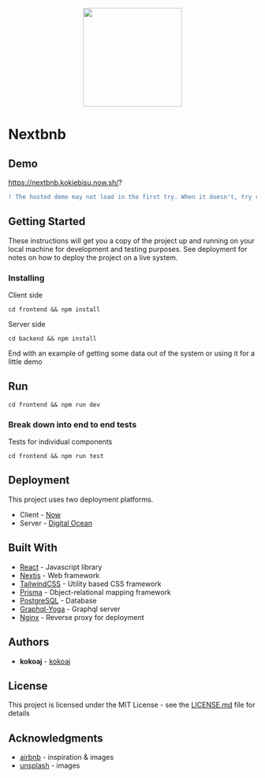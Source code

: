 
<p align="center">
  <img width="200" src="https://cdn0.tnwcdn.com/wp-content/blogs.dir/1/files/2015/09/airbnb_icon_detail_animation.gif"/>
</p>


# Nextbnb

## Demo

https://nextbnb.kokiebisu.now.sh/?

``` diff
! The hosted demo may not load in the first try. When it doesn't, try reloading!!
```

## Getting Started

These instructions will get you a copy of the project up and running on your local machine for development and testing purposes. See deployment for notes on how to deploy the project on a live system.

### Installing

Client side

```
cd frontend && npm install
```

Server side

```
cd backend && npm install
```

End with an example of getting some data out of the system or using it for a little demo

## Run

```
cd frontend && npm run dev
```

### Break down into end to end tests

Tests for individual components

```
cd frontend && npm run test
```

## Deployment

This project uses two deployment platforms.
* Client - [Now](https://zeit.co)
* Server - [Digital Ocean](https://www.digitalocean.com/)

## Built With

* [React](https://reactjs.org/) - Javascript library
* [Nextjs](https://nextjs.org/) - Web framework
* [TailwindCSS](https://tailwindcss.com/) - Utility based CSS framework
* [Prisma](https://www.prisma.io/) - Object-relational mapping framework
* [PostgreSQL](https://www.postgresql.org/) - Database
* [Graphql-Yoga](https://github.com/prisma-labs/graphql-yoga/) - Graphql server
* [Nginx](https://www.nginx.com/) - Reverse proxy for deployment

## Authors

* **kokoaj** - [kokoaj](https://github.com/kokiebisu)

## License

This project is licensed under the MIT License - see the [LICENSE.md](LICENSE.md) file for details

## Acknowledgments

* [airbnb](https://airbnb.com) - inspiration & images
* [unsplash](https://unsplash.com/) - images
